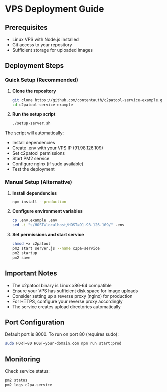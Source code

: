 # VPS Deployment Guide

## Prerequisites

- Linux VPS with Node.js installed
- Git access to your repository
- Sufficient storage for uploaded images

## Deployment Steps

### Quick Setup (Recommended)

1. **Clone the repository**
   ```bash
   git clone https://github.com/contentauth/c2patool-service-example.git
   cd c2patool-service-example
   ```

2. **Run the setup script**
   ```bash
   ./setup-server.sh
   ```

The script will automatically:
- Install dependencies
- Create .env with your VPS IP (91.98.126.109)
- Set c2patool permissions
- Start PM2 service
- Configure nginx (if sudo available)
- Test the deployment

### Manual Setup (Alternative)

1. **Install dependencies**
   ```bash
   npm install --production
   ```

2. **Configure environment variables**
   ```bash
   cp .env.example .env
   sed -i "s/HOST=localhost/HOST=91.98.126.109/" .env
   ```

3. **Set permissions and start service**
   ```bash
   chmod +x c2patool
   pm2 start server.js --name c2pa-service
   pm2 startup
   pm2 save
   ```

## Important Notes

- The c2patool binary is Linux x86-64 compatible
- Ensure your VPS has sufficient disk space for image uploads
- Consider setting up a reverse proxy (nginx) for production
- For HTTPS, configure your reverse proxy accordingly
- The service creates upload directories automatically

## Port Configuration

Default port is 8000. To run on port 80 (requires sudo):
```bash
sudo PORT=80 HOST=your-domain.com npm run start:prod
```

## Monitoring

Check service status:
```bash
pm2 status
pm2 logs c2pa-service
```